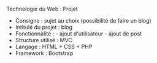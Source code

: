 Technologie du Web : Projet
- Consigne : sujet au choix (possibilité de faire un blog)
- Intitulé du projet : blog
- Fonctionnalité : 
        - ajout d'utilisateur
        - ajout de post
- Structure utilisé : MVC 
- Langage : HTML + CSS + PHP
- Framework : Bootstrap 